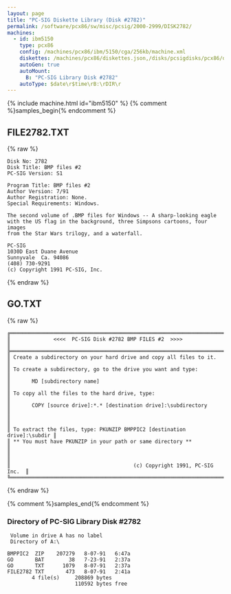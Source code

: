 ```yaml
---
layout: page
title: "PC-SIG Diskette Library (Disk #2782)"
permalink: /software/pcx86/sw/misc/pcsig/2000-2999/DISK2782/
machines:
  - id: ibm5150
    type: pcx86
    config: /machines/pcx86/ibm/5150/cga/256kb/machine.xml
    diskettes: /machines/pcx86/diskettes.json,/disks/pcsigdisks/pcx86/diskettes.json
    autoGen: true
    autoMount:
      B: "PC-SIG Library Disk #2782"
    autoType: $date\r$time\rB:\rDIR\r
---
```


{% include machine.html id="ibm5150" %}
{% comment %}samples_begin{% endcomment %}

## FILE2782.TXT

{% raw %}
```
Disk No: 2782
Disk Title: BMP files #2
PC-SIG Version: S1

Program Title: BMP files #2
Author Version: 7/91
Author Registration: None.
Special Requirements: Windows.

The second volume of .BMP files for Windows -- A sharp-looking eagle
with the US flag in the background, three Simpsons cartoons, four images
from the Star Wars trilogy, and a waterfall.

PC-SIG
1030D East Duane Avenue
Sunnyvale  Ca. 94086
(408) 730-9291
(c) Copyright 1991 PC-SIG, Inc.
```
{% endraw %}

## GO.TXT

{% raw %}
```
╔═════════════════════════════════════════════════════════════════════════╗
║              <<<<  PC-SIG Disk #2782 BMP FILES #2  >>>>                 ║
╠═════════════════════════════════════════════════════════════════════════╣
║ Create a subdirectory on your hard drive and copy all files to it.      ║
║ To create a subdirectory, go to the drive you want and type:            ║
║       MD [subdirectory name]                                            ║
║ To copy all the files to the hard drive, type:                          ║
║       COPY [source drive]:*.* [destination drive]:\subdirectory         ║
║                                                                         ║
║ To extract the files, type: PKUNZIP BMPPIC2 [destination drive]:\subdir ║
║ ** You must have PKUNZIP in your path or same directory **              ║
║                                                                         ║
║                                        (c) Copyright 1991, PC-SIG Inc.  ║
╚═════════════════════════════════════════════════════════════════════════╝
```
{% endraw %}

{% comment %}samples_end{% endcomment %}

### Directory of PC-SIG Library Disk #2782

     Volume in drive A has no label
     Directory of A:\

    BMPPIC2  ZIP    207279   8-07-91   6:47a
    GO       BAT        38   7-23-91   2:37a
    GO       TXT      1079   8-07-91   2:37a
    FILE2782 TXT       473   8-07-91   2:41a
            4 file(s)     208869 bytes
                          110592 bytes free
